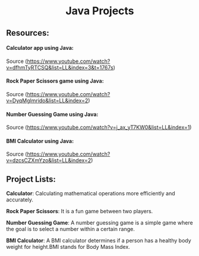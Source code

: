 <h1 align="center">Java Projects</h1>

## Resources:

#### Calculator app using Java:
Source (https://www.youtube.com/watch?v=dfhmTyRTCSQ&list=LL&index=3&t=1767s)

#### Rock Paper Scissors game using Java:
Source (https://www.youtube.com/watch?v=DyqMglmrido&list=LL&index=2)

#### Number Guessing Game using Java:
Source (https://www.youtube.com/watch?v=j_ax_yT7KW0&list=LL&index=1)

#### BMI Calculator using Java:
Source (https://www.youtube.com/watch?v=dzcsCZXmYzo&list=LL&index=2)

## Project Lists:

**Calculator**: Calculating mathematical operations more efficiently and accurately.

 **Rock Paper Scissors**: It is a fun game between two players.
 
 **Number Guessing Game**: A number guessing game is a simple game where the goal is to select a number within a certain range.

**BMI Calculator**: A BMI calculator determines if a person has a healthy body weight for height.BMI stands for Body Mass Index.
